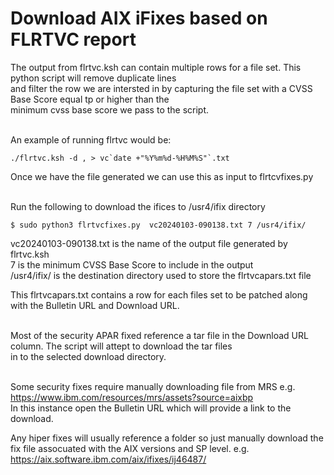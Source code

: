 # Download AIX iFixes based on FLRTVC report

The output from flrtvc.ksh can contain multiple rows for a file set. This python script will remove duplicate lines<br>
and filter the row we are intersted in by capturing the file set with a CVSS Base Score equal tp or higher than the <br>
minimum cvss base score we pass to the script.<br><br>

An example of running flrtvc would be:

```
./flrtvc.ksh -d , > vc`date +"%Y%m%d-%H%M%S"`.txt
```
Once we have the file generated we can use this as input to flrtcvfixes.py<br><br>

Run the following to download the ifices to /usr4/ifix directory

```
$ sudo python3 flrtvcfixes.py  vc20240103-090138.txt 7 /usr4/ifix/
```
vc20240103-090138.txt is the name of the output file generated by flrtvc.ksh<br>
7 is the minimum CVSS Base Score to include in the output<br>
/usr4/ifix/ is the destination directory used to store the flrtvcapars.txt file<br>

This flrtvcapars.txt contains a row for each files set to be patched along with the Bulletin URL and Download URL.<br><br>

Most of the security APAR fixed reference a tar file in the Download URL column. The script will attept to download the tar files<br>
in to the selected download directory.<br><br>

Some security fixes require manually downloading file from MRS e.g. <br>
https://www.ibm.com/resources/mrs/assets?source=aixbp<br>
In this instance open the Bulletin URL which will provide a link to the download.<br>

Any hiper fixes will usually reference a folder so just manually download the fix file assocuated with the AIX versions and SP level. e.g.<br>
https://aix.software.ibm.com/aix/ifixes/ij46487/<br>
